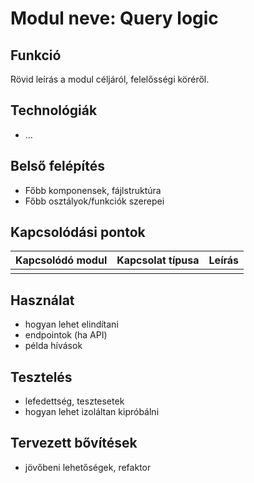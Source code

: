 # Modul neve: Query logic

## Funkció
Rövid leírás a modul céljáról, felelősségi köréről.

## Technológiák
- ...

## Belső felépítés
- Főbb komponensek, fájlstruktúra
- Főbb osztályok/funkciók szerepei

## Kapcsolódási pontok

| Kapcsolódó modul | Kapcsolat típusa | Leírás |
|------------------|------------------|--------|
|                  |                  |        |

## Használat
- hogyan lehet elindítani
- endpointok (ha API)
- példa hívások

## Tesztelés
- lefedettség, tesztesetek
- hogyan lehet izoláltan kipróbálni

## Tervezett bővítések
- jövőbeni lehetőségek, refaktor
